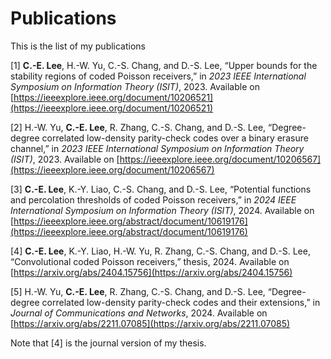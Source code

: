 ﻿# Publications

This is the list of my publications

[1] **C.-E. Lee**, H.-W. Yu, C.-S. Chang, and D.-S. Lee, “Upper bounds for the stability regions of coded Poisson receivers,” in *2023 IEEE International Symposium on Information Theory (ISIT)*, 2023. Available on [https://ieeexplore.ieee.org/document/10206521](https://ieeexplore.ieee.org/document/10206521)

[2] H.-W. Yu, **C.-E. Lee**, R. Zhang, C.-S. Chang, and D.-S. Lee, “Degree-degree correlated low-density parity-check codes over a binary erasure channel,” in *2023 IEEE International Symposium on Information Theory (ISIT)*, 2023. Available on [https://ieeexplore.ieee.org/document/10206567](https://ieeexplore.ieee.org/document/10206567)

[3] **C.-E. Lee**, K.-Y. Liao, C.-S. Chang, and D.-S. Lee, “Potential functions and percolation thresholds of coded Poisson receivers,” in *2024 IEEE International Symposium on Information Theory (ISIT)*, 2024. Available on [https://ieeexplore.ieee.org/abstract/document/10619176](https://ieeexplore.ieee.org/abstract/document/10619176)

[4] **C.-E. Lee**, K.-Y. Liao, H.-W. Yu, R. Zhang, C.-S. Chang, and D.-S. Lee, “Convolutional coded Poisson receivers,” thesis, 2024. Available on [https://arxiv.org/abs/2404.15756](https://arxiv.org/abs/2404.15756)

[5] H.-W. Yu, **C.-E. Lee**, R. Zhang, C.-S. Chang, and D.-S. Lee, “Degree-degree correlated low-density parity-check codes and their extensions,” in *Journal of Communications and Networks*, 2024. Available on [https://arxiv.org/abs/2211.07085](https://arxiv.org/abs/2211.07085)

Note that [4] is the journal version of my thesis. 
